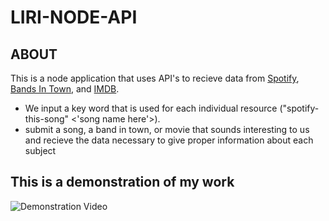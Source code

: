 # LIRI-NODE-API

## ABOUT
This is a node application that uses API's to recieve data from 
[Spotify](https://www.spotify.com/us/), [Bands In Town](https://manager.bandsintown.com/),
and [IMDB](https://www.imdb.com/).
- We input a key word that is used for each individual resource ("spotify-this-song" <'song name here'>). 
- submit a song, a band in town, or movie that sounds interesting to us and recieve the data necessary to give proper information about each subject 

## This is a demonstration of my work

![Demonstration Video](https://drive.google.com/file/d/1VlER67m4qXdK8PtHI2AbZx0-IJU7tGai/view)

